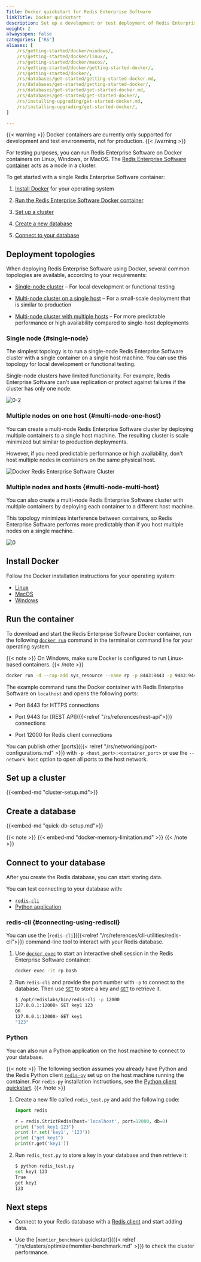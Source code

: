 ```yaml
---
Title: Docker quickstart for Redis Enterprise Software
linkTitle: Docker quickstart
description: Set up a development or test deployment of Redis Enterprise Software using Docker.
weight: 2
alwaysopen: false
categories: ["RS"]
aliases: [
    /rs/getting-started/docker/windows/,
    /rs/getting-started/docker/linux/,
    /rs/getting-started/docker/macos/,
    /rs/getting-started/docker/getting-started-docker/,
    /rs/getting-started/docker/,
    /rs/databases/get-started/getting-started-docker.md,
    /rs/databases/get-started/getting-started-docker/,
    /rs/databases/get-started/get-started-docker.md,
    /rs/databases/get-started/get-started-docker/,
    /rs/installing-upgrading/get-started-docker.md,
    /rs/installing-upgrading/get-started-docker/,
]

---
```

{{< warning >}}
Docker containers are currently only supported for development and test environments, not for production.
{{< /warning >}}

For testing purposes, you can run Redis Enterprise Software on Docker containers on
Linux, Windows, or MacOS.
The [Redis Enterprise Software container](https://hub.docker.com/r/redislabs/redis/)
acts as a node in a cluster.

To get started with a single Redis Enterprise Software container:

1. [Install Docker](#install-docker) for your operating system

1. [Run the Redis Enterprise Software Docker container](#run-the-container)

1. [Set up a cluster](#set-up-a-cluster)

1. [Create a new database](#create-a-database)

1. [Connect to your database](#connect-to-your-database)

## Deployment topologies

When deploying Redis Enterprise Software using Docker, several common topologies are available, according to your requirements:

- [Single-node cluster](#single-node) – For local development or functional testing

- [Multi-node cluster on a single host](#multi-node-one-host) – For a small-scale deployment that is similar to production

- [Multi-node cluster with multiple hosts](#multi-node-multi-host) – For more predictable performance or high availability compared to single-host deployments

### Single node {#single-node}

The simplest topology is to run a single-node Redis Enterprise Software cluster with a single container on a single host machine. You can use this topology for local development or functional testing.

Single-node clusters have limited functionality. For example, Redis Enterprise Software can't use replication or protect against failures if the cluster has only one node.

![0-2](/images/rs/RS-Docker-container.png)

### Multiple nodes on one host {#multi-node-one-host}

You can create a multi-node Redis Enterprise Software cluster by deploying multiple containers to a single host machine. The resulting cluster is scale minimized but similar to production deployments.

However, if you need predictable performance or high availability, don't host multiple nodes in containers on the same physical host.

![Docker Redis Enterprise Software Cluster](/images/rs/RS-Docker-cluster-single-host.png)

### Multiple nodes and hosts {#multi-node-multi-host}

You can also create a multi-node Redis Enterprise Software cluster with multiple containers by deploying each container to a different host machine.

This topology minimizes interference between containers, so Redis Enterprise Software performs more predictably than if you host multiple nodes on a single machine.

![0](/images/rs/RS-Docker-cluster-multi-host.png)

## Install Docker

Follow the Docker installation instructions for your operating system:

- [Linux](https://docs.docker.com/install/#supported-platforms)
- [MacOS](https://docs.docker.com/docker-for-mac/install/)
- [Windows](https://store.docker.com/editions/community/docker-ce-desktop-windows)

## Run the container

To download and start the Redis Enterprise Software Docker container, run the following
[`docker run`](https://docs.docker.com/engine/reference/commandline/run/) command in the terminal or command line for your operating system.

{{< note >}}
On Windows, make sure Docker is configured to run Linux-based containers.
{{< /note >}}

```sh
docker run -d --cap-add sys_resource --name rp -p 8443:8443 -p 9443:9443 -p 12000:12000 redislabs/redis
```

The example command runs the Docker container with Redis Enterprise Software on `localhost` and opens the following ports: 

- Port 8443 for HTTPS connections

- Port 9443 for [REST API]({{<relref "/rs/references/rest-api">}}) connections

- Port 12000 for Redis client connections

You can publish other [ports]({{< relref "/rs/networking/port-configurations.md" >}})
with `-p <host_port>:<container_port>` or use the `--network host` option to open all ports to the host network.

## Set up a cluster

{{<embed-md "cluster-setup.md">}}

## Create a database

{{<embed-md "quick-db-setup.md">}}

{{< note >}}
{{< embed-md "docker-memory-limitation.md" >}}
{{< /note >}}

## Connect to your database

After you create the Redis database, you can start storing data.

You can test connecting to your database with:

- [`redis-cli`](#connecting-using-rediscli)
- [Python application](#python)

### redis-cli {#connecting-using-rediscli}

You can use the [`redis-cli`]({{<relref "/rs/references/cli-utilities/redis-cli">}}) command-line tool to interact with your Redis database.

1. Use [`docker exec`](https://docs.docker.com/engine/reference/commandline/exec/) to start an interactive shell session in the Redis Enterprise Software container:

    ```sh
    docker exec -it rp bash
    ```

1. Run `redis-cli` and provide the port number with `-p` to connect to the database. Then use [`SET`](https://redis.io/commands/set/) to store a key and [`GET`](https://redis.io/commands/get/) to retrieve it.

    ```sh
    $ /opt/redislabs/bin/redis-cli -p 12000
    127.0.0.1:12000> SET key1 123
    OK
    127.0.0.1:12000> GET key1
    "123"
    ```

### Python

You can also run a Python application on the host machine to connect to your database.

{{< note >}}
The following section assumes you already have Python
and the Redis Python client [`redis-py`](https://github.com/redis/redis-py) set up on the host machine running the container.
For `redis-py` installation instructions, see the [Python client quickstart](https://redis.io/docs/clients/python/).
{{< /note >}}

1. Create a new file called `redis_test.py` and add the following code:

    ```python
    import redis

    r = redis.StrictRedis(host='localhost', port=12000, db=0)
    print ("set key1 123")
    print (r.set('key1', '123'))
    print ("get key1")
    print(r.get('key1'))
    ```

1. Run `redis_test.py` to store a key in your database and then retrieve it:

    ```sh
    $ python redis_test.py
    set key1 123
    True
    get key1
    123
    ```

## Next steps

- Connect to your Redis database with a [Redis client](https://redis.io/clients) and start adding data.

- Use the [`memtier_benchmark` quickstart]({{< relref "/rs/clusters/optimize/memtier-benchmark.md" >}}) to check the cluster performance.

